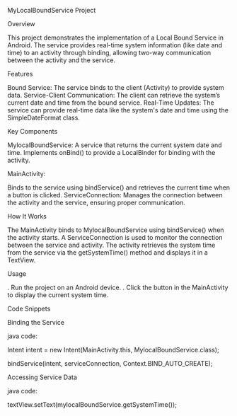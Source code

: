 MyLocalBoundService Project

Overview

This project demonstrates the implementation of a Local Bound Service in Android. The service provides real-time system information (like date and time) to an activity through binding, allowing two-way communication between the activity and the service.

Features

Bound Service: The service binds to the client (Activity) to provide system data.
Service-Client Communication: The client can retrieve the system’s current date and time from the bound service.
Real-Time Updates: The service can provide real-time data like the system's date and time using the SimpleDateFormat class.

Key Components

MylocalBoundService:
A service that returns the current system date and time.
Implements onBind() to provide a LocalBinder for binding with the activity.

MainActivity:

Binds to the service using bindService() and retrieves the current time when a button is clicked.
ServiceConnection:
Manages the connection between the activity and the service, ensuring proper communication.

How It Works

The MainActivity binds to MylocalBoundService using bindService() when the activity starts.
A ServiceConnection is used to monitor the connection between the service and activity.
The activity retrieves the system time from the service via the getSystemTime() method and displays it in a TextView.

Usage

. Run the project on an Android device.
. Click the button in the MainActivity to display the current system time.

Code Snippets

Binding the Service

java code:

Intent intent = new Intent(MainActivity.this, MylocalBoundService.class);

bindService(intent, serviceConnection, Context.BIND_AUTO_CREATE);

Accessing Service Data

java code:

textView.setText(mylocalBoundService.getSystemTime());
